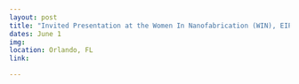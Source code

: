```yaml
---
layout: post
title: "Invited Presentation at the Women In Nanofabrication (WIN), EIPBN 2017 (Electron, Ion, Photon Beam, and Nanofabrication)"
dates: June 1
img:
location: Orlando, FL
link:

---
```


